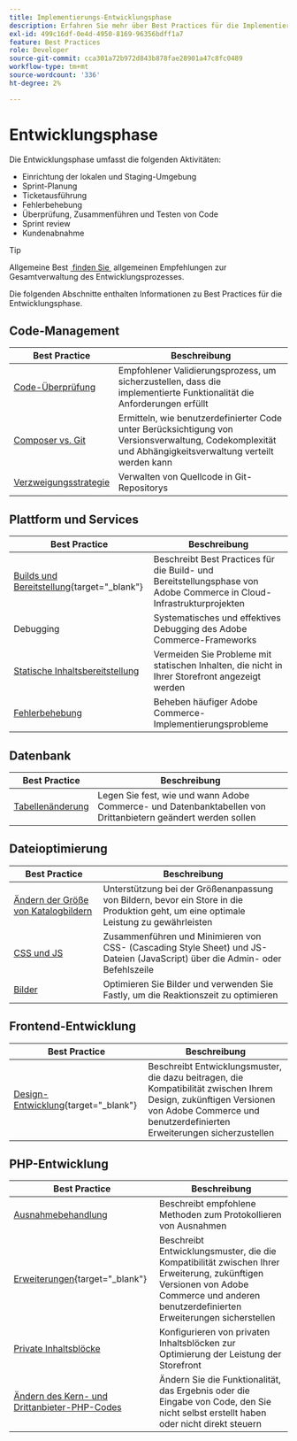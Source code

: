 ```yaml
---
title: Implementierungs-Entwicklungsphase
description: Erfahren Sie mehr über Best Practices für die Implementierung der Entwicklungsphase von Adobe Commerce-Projekten.
exl-id: 499c16df-0e4d-4950-8169-96356bdff1a7
feature: Best Practices
role: Developer
source-git-commit: cca301a72b972d843b878fae28901a47c8fc0489
workflow-type: tm+mt
source-wordcount: '336'
ht-degree: 2%

---
```



# Entwicklungsphase

Die Entwicklungsphase umfasst die folgenden Aktivitäten:

- Einrichtung der lokalen und Staging-Umgebung
- Sprint-Planung
- Ticketausführung
- Fehlerbehebung
- Überprüfung, Zusammenführen und Testen von Code
- Sprint review
- Kundenabnahme

>[!TIP]
>
>Allgemeine Best [&#x200B; finden Sie &#x200B;](general.md) allgemeinen Empfehlungen zur Gesamtverwaltung des Entwicklungsprozesses.

Die folgenden Abschnitte enthalten Informationen zu Best Practices für die Entwicklungsphase.

## Code-Management

| Best Practice | Beschreibung |
|-----------------------------------------------------------------|--------------------------------------------------------------------------------------------------------------------------------------|
| [Code-Überprüfung](code-review.md) | Empfohlener Validierungsprozess, um sicherzustellen, dass die implementierte Funktionalität die Anforderungen erfüllt |
| [Composer vs. Git](code-management.md) | Ermitteln, wie benutzerdefinierter Code unter Berücksichtigung von Versionsverwaltung, Codekomplexität und Abhängigkeitsverwaltung verteilt werden kann |
| [Verzweigungsstrategie](git-branching.md) | Verwalten von Quellcode in Git-Repositorys |

## Plattform und Services

| Best Practice | Beschreibung |
|--------------------------------------------------------------------------------------------------------------------------------------------------------|-------------------------------------------------------------------------------------------------------------|
| [Builds und Bereitstellung](https://experienceleague.adobe.com/docs/commerce-cloud-service/user-guide/develop/deploy/best-practices.html?lang=de){target="_blank"} | Beschreibt Best Practices für die Build- und Bereitstellungsphase von Adobe Commerce in Cloud-Infrastrukturprojekten |
| Debugging | Systematisches und effektives Debugging des Adobe Commerce-Frameworks |
| [Statische Inhaltsbereitstellung](static-content-deployment.md) | Vermeiden Sie Probleme mit statischen Inhalten, die nicht in Ihrer Storefront angezeigt werden |
| [Fehlerbehebung](troubleshooting.md) | Beheben häufiger Adobe Commerce-Implementierungsprobleme |

## Datenbank

| Best Practice | Beschreibung |
|----------------------------------------------------------------|---------------------------------------------------------------------------------|
| [Tabellenänderung](modifying-core-and-third-party-tables.md) | Legen Sie fest, wie und wann Adobe Commerce- und Datenbanktabellen von Drittanbietern geändert werden sollen |

## Dateioptimierung

| Best Practice | Beschreibung |
|-----------------------------------------------------|-----------------------------------------------------------------------------------------------------------|
| [Ändern der Größe von Katalogbildern](catalog-image-resizing.md) | Unterstützung bei der Größenanpassung von Bildern, bevor ein Store in die Produktion geht, um eine optimale Leistung zu gewährleisten |
| [CSS und JS](optimize-css-js-files.md) | Zusammenführen und Minimieren von CSS- (Cascading Style Sheet) und JS-Dateien (JavaScript) über die Admin- oder Befehlszeile |
| [Bilder](image-optimization.md) | Optimieren Sie Bilder und verwenden Sie Fastly, um die Reaktionszeit zu optimieren |

## Frontend-Entwicklung

| Best Practice | Beschreibung |
|----------------------------------------------------------------------------------------------------------------|------------------------------------------------------------------------------------------------------------------------------------------|
| [Design-Entwicklung](https://developer.adobe.com/commerce/frontend-core/guide/best-practices/){target="_blank"} | Beschreibt Entwicklungsmuster, die dazu beitragen, die Kompatibilität zwischen Ihrem Design, zukünftigen Versionen von Adobe Commerce und benutzerdefinierten Erweiterungen sicherzustellen |

## PHP-Entwicklung

| Best Practice | Beschreibung |
|-----------------------------------------------------------------------------------------|----------------------------------------------------------------------------------------------------------------------------------------------------|
| [Ausnahmebehandlung](exception-handling.md) | Beschreibt empfohlene Methoden zum Protokollieren von Ausnahmen |
| [Erweiterungen](https://developer.adobe.com/commerce/php/best-practices/){target="_blank"} | Beschreibt Entwicklungsmuster, die die Kompatibilität zwischen Ihrer Erweiterung, zukünftigen Versionen von Adobe Commerce und anderen benutzerdefinierten Erweiterungen sicherstellen |
| [Private Inhaltsblöcke](private-content-block-configuration.md) | Konfigurieren von privaten Inhaltsblöcken zur Optimierung der Leistung der Storefront |
| [Ändern des Kern- und Drittanbieter-PHP-Codes](modifying-core-and-third-party-code.md) | Ändern Sie die Funktionalität, das Ergebnis oder die Eingabe von Code, den Sie nicht selbst erstellt haben oder nicht direkt steuern |
